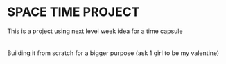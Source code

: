 # SPACE TIME PROJECT 

This is a project using next level week idea for a time capsule <br>
<br>
<br>
Building it from scratch for a bigger purpose (ask 1 girl to be my valentine) 
<br>

